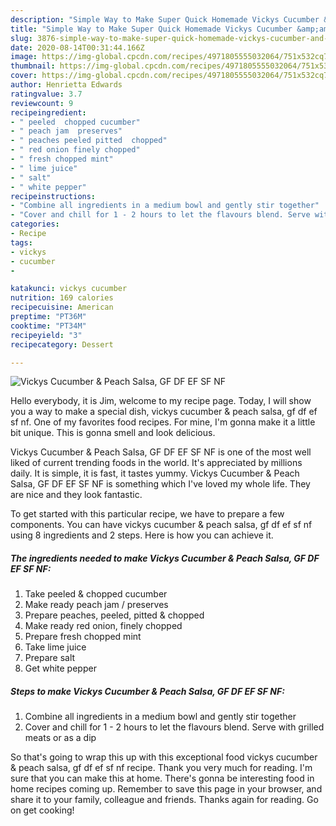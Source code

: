 ```yaml
---
description: "Simple Way to Make Super Quick Homemade Vickys Cucumber &amp;amp; Peach Salsa, GF DF EF SF NF"
title: "Simple Way to Make Super Quick Homemade Vickys Cucumber &amp;amp; Peach Salsa, GF DF EF SF NF"
slug: 3876-simple-way-to-make-super-quick-homemade-vickys-cucumber-and-amp-peach-salsa-gf-df-ef-sf-nf
date: 2020-08-14T00:31:44.166Z
image: https://img-global.cpcdn.com/recipes/4971805555032064/751x532cq70/vickys-cucumber-peach-salsa-gf-df-ef-sf-nf-recipe-main-photo.jpg
thumbnail: https://img-global.cpcdn.com/recipes/4971805555032064/751x532cq70/vickys-cucumber-peach-salsa-gf-df-ef-sf-nf-recipe-main-photo.jpg
cover: https://img-global.cpcdn.com/recipes/4971805555032064/751x532cq70/vickys-cucumber-peach-salsa-gf-df-ef-sf-nf-recipe-main-photo.jpg
author: Henrietta Edwards
ratingvalue: 3.7
reviewcount: 9
recipeingredient:
- " peeled  chopped cucumber"
- " peach jam  preserves"
- " peaches peeled pitted  chopped"
- " red onion finely chopped"
- " fresh chopped mint"
- " lime juice"
- " salt"
- " white pepper"
recipeinstructions:
- "Combine all ingredients in a medium bowl and gently stir together"
- "Cover and chill for 1 - 2 hours to let the flavours blend. Serve with grilled meats or as a dip"
categories:
- Recipe
tags:
- vickys
- cucumber
- 

katakunci: vickys cucumber  
nutrition: 169 calories
recipecuisine: American
preptime: "PT36M"
cooktime: "PT34M"
recipeyield: "3"
recipecategory: Dessert

---
```



![Vickys Cucumber &amp; Peach Salsa, GF DF EF SF NF](https://img-global.cpcdn.com/recipes/4971805555032064/751x532cq70/vickys-cucumber-peach-salsa-gf-df-ef-sf-nf-recipe-main-photo.jpg)

Hello everybody, it is Jim, welcome to my recipe page. Today, I will show you a way to make a special dish, vickys cucumber &amp; peach salsa, gf df ef sf nf. One of my favorites food recipes. For mine, I'm gonna make it a little bit unique. This is gonna smell and look delicious.



Vickys Cucumber &amp; Peach Salsa, GF DF EF SF NF is one of the most well liked of current trending foods in the world. It's appreciated by millions daily. It is simple, it is fast, it tastes yummy. Vickys Cucumber &amp; Peach Salsa, GF DF EF SF NF is something which I've loved my whole life. They are nice and they look fantastic.


To get started with this particular recipe, we have to prepare a few components. You can have vickys cucumber &amp; peach salsa, gf df ef sf nf using 8 ingredients and 2 steps. Here is how you can achieve it.

<!--inarticleads1-->

##### The ingredients needed to make Vickys Cucumber &amp; Peach Salsa, GF DF EF SF NF:

1. Take  peeled &amp; chopped cucumber
1. Make ready  peach jam / preserves
1. Prepare  peaches, peeled, pitted &amp; chopped
1. Make ready  red onion, finely chopped
1. Prepare  fresh chopped mint
1. Take  lime juice
1. Prepare  salt
1. Get  white pepper




<!--inarticleads2-->

##### Steps to make Vickys Cucumber &amp; Peach Salsa, GF DF EF SF NF:

1. Combine all ingredients in a medium bowl and gently stir together
1. Cover and chill for 1 - 2 hours to let the flavours blend. Serve with grilled meats or as a dip




So that's going to wrap this up with this exceptional food vickys cucumber &amp; peach salsa, gf df ef sf nf recipe. Thank you very much for reading. I'm sure that you can make this at home. There's gonna be interesting food in home recipes coming up. Remember to save this page in your browser, and share it to your family, colleague and friends. Thanks again for reading. Go on get cooking!
